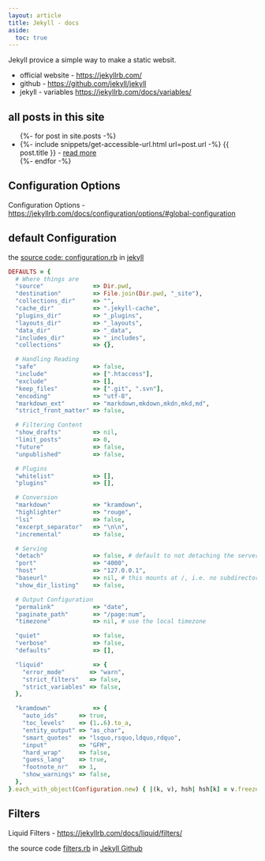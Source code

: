 ```yaml
---
layout: article
title: Jekyll - docs
aside:
  toc: true
---
```


[github-jekyll]: https://github.com/jekyll/jekyll

Jekyll provice a simple way to make a static websit.

+ official website - <https://jekyllrb.com/>
+ github - <https://github.com/jekyll/jekyll>
+ jekyll - variables <https://jekyllrb.com/docs/variables/>

## all posts in this site

<ul>
{%- for post in site.posts -%}
  <li>
    {%- include snippets/get-accessible-url.html url=post.url -%}
    <span>{{ post.title }}</span> - <a href="{{ __return }}">read more</a>
  </li>
{%- endfor -%}
</ul>

## Configuration Options

Configuration Options - <https://jekyllrb.com/docs/configuration/options/#global-configuration>

## default Configuration

the [source code: configuration.rb](https://github.com/jekyll/jekyll/blob/master/lib/jekyll/configuration.rb) in [jekyll][jekyll-github]

```ruby
DEFAULTS = {
  # Where things are
  "source"              => Dir.pwd,
  "destination"         => File.join(Dir.pwd, "_site"),
  "collections_dir"     => "",
  "cache_dir"           => ".jekyll-cache",
  "plugins_dir"         => "_plugins",
  "layouts_dir"         => "_layouts",
  "data_dir"            => "_data",
  "includes_dir"        => "_includes",
  "collections"         => {},

  # Handling Reading
  "safe"                => false,
  "include"             => [".htaccess"],
  "exclude"             => [],
  "keep_files"          => [".git", ".svn"],
  "encoding"            => "utf-8",
  "markdown_ext"        => "markdown,mkdown,mkdn,mkd,md",
  "strict_front_matter" => false,

  # Filtering Content
  "show_drafts"         => nil,
  "limit_posts"         => 0,
  "future"              => false,
  "unpublished"         => false,

  # Plugins
  "whitelist"           => [],
  "plugins"             => [],

  # Conversion
  "markdown"            => "kramdown",
  "highlighter"         => "rouge",
  "lsi"                 => false,
  "excerpt_separator"   => "\n\n",
  "incremental"         => false,

  # Serving
  "detach"              => false, # default to not detaching the server
  "port"                => "4000",
  "host"                => "127.0.0.1",
  "baseurl"             => nil, # this mounts at /, i.e. no subdirectory
  "show_dir_listing"    => false,

  # Output Configuration
  "permalink"           => "date",
  "paginate_path"       => "/page:num",
  "timezone"            => nil, # use the local timezone

  "quiet"               => false,
  "verbose"             => false,
  "defaults"            => [],

  "liquid"              => {
    "error_mode"       => "warn",
    "strict_filters"   => false,
    "strict_variables" => false,
  },

  "kramdown"            => {
    "auto_ids"      => true,
    "toc_levels"    => (1..6).to_a,
    "entity_output" => "as_char",
    "smart_quotes"  => "lsquo,rsquo,ldquo,rdquo",
    "input"         => "GFM",
    "hard_wrap"     => false,
    "guess_lang"    => true,
    "footnote_nr"   => 1,
    "show_warnings" => false,
  },
}.each_with_object(Configuration.new) { |(k, v), hsh| hsh[k] = v.freeze }.freeze
```


[jekyll-github]: https://github.com/jekyll/jekyll

## Filters

Liquid Filters - <https://jekyllrb.com/docs/liquid/filters/>

the source code [filters.rb](https://github.com/jekyll/jekyll/blob/master/lib/jekyll/filters.rb) in [Jekyll Github][github-jekyll]